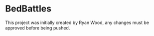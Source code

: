 # BedBattles

This project was initially created by Ryan Wood, any changes must be approved before being pushed.
